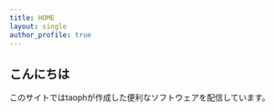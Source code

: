 ```yaml
---
title: HOME
layout: single
author_profile: true
---
```



## こんにちは

このサイトではtaophが作成した便利なソフトウェアを配信しています。
